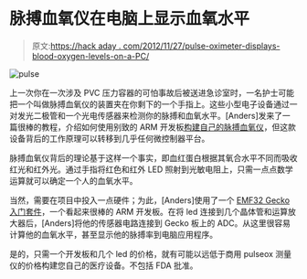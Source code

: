 # 脉搏血氧仪在电脑上显示血氧水平

> 原文:[https://hack aday . com/2012/11/27/pulse-oximeter-displays-blood-oxygen-levels-on-a-PC/](https://hackaday.com/2012/11/27/pulse-oximeter-displays-blood-oxygen-levels-on-a-pc/)

![](../Images/343323eb4bc44c0e1da7fea4452cee05.png "pulse")

上一次你在一次涉及 PVC 压力容器的可怕事故后被送进急诊室时，一名护士可能把一个叫做脉搏血氧仪的装置夹在你剩下的一个手指上。这些小型电子设备通过一对发光二极管和一个光电传感器来检测你的脉搏和血氧水平。[Anders]发来了一篇很棒的教程，介绍如何使用别致的 ARM 开发板[构建自己的脉搏血氧仪](http://blog.energymicro.com/2012/11/21/create-a-simple-pulse-oximeter-with-tiny-gecko/)，但这款设备背后的工作原理可以转移到几乎任何微控制器平台。

脉搏血氧仪背后的理论基于这样一个事实，即血红蛋白根据其氧合水平不同而吸收红光和红外光。通过手指将红色和红外 LED 照射到光敏电阻上，只需一点点数学运算就可以确定一个人的血氧水平。

当然，需要在项目中投入一点硬件；为此，[Anders]使用了一个 [EMF32 Gecko 入门套件](http://www.energymicro.com/tools/efm32-tiny-gecko-starter-kit)，一个看起来很棒的 ARM 开发板。在将 led 连接到几个晶体管和运算放大器后，[Anders]将他的传感器电路连接到 Gecko 板上的 ADC。从这里很容易计算他的血氧水平，甚至显示他的脉搏率到电脑应用程序。

是的，只需一个开发板和几个 led 的价格，就有可能以远低于商用 pulseox 测量仪的价格构建您自己的医疗设备。不包括 FDA 批准。